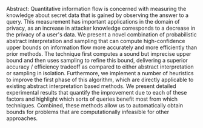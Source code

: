 Abstract:
Quantitative information flow is concerned with measuring the knowledge about secret data that is gained by observing the answer to a query. This measurement has important applications in the domain of privacy, as an increase in attacker knowledge corresponds to a decrease in the privacy of a user's data. We present a novel combination of probabilistic abstract interpretation and sampling that can compute high-confidence upper bounds on information flow more accurately and more efficiently than prior methods.  The technique first computes a sound but imprecise upper bound and then uses sampling to refine this bound, delivering a superior accuracy / efficiency tradeoff as compared to either abstract interpretation or sampling in isolation.  Furthermore, we implement a number of heuristics to improve the first phase of this algorithm, which are directly applicable to existing abstract interpretation based methods.  We present detailed experimental results that quantify the improvement due to each of these factors and highlight which sorts of queries benefit most from which techniques.  Combined, these methods allow us to automatically obtain bounds for problems that are computationally infeasible for other approaches.
